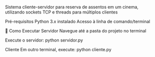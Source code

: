 Sistema cliente-servidor para reserva de assentos em um cinema, utilizando sockets TCP e threads para múltiplos clientes

Pré-requisitos
Python 3.x instalado
Acesso à linha de comando/terminal

🚀 Como Executar
Servidor
Navegue até a pasta do projeto no terminal

Execute o servidor: python servidor.py

Cliente
Em outro terminal, execute: python cliente.py
